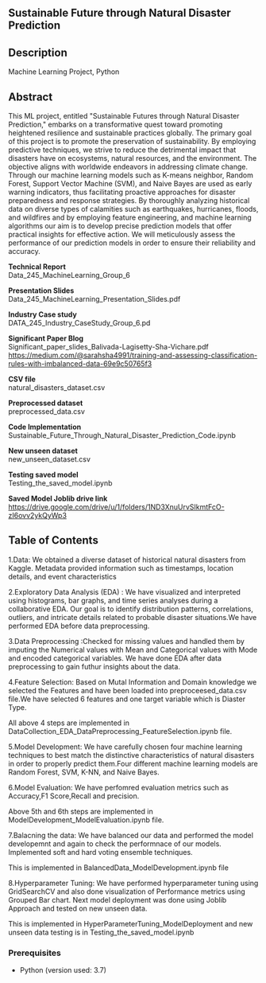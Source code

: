 ## Sustainable Future through Natural Disaster Prediction

## Description
Machine Learning Project, Python

## Abstract
This ML project, entitled "Sustainable Futures through Natural Disaster Prediction," embarks on a transformative quest toward promoting heightened resilience and sustainable practices globally. The primary goal of this project is to promote the preservation of sustainability. By employing predictive techniques, we strive to reduce the detrimental impact that disasters have on ecosystems, natural resources, and the environment. The objective aligns with worldwide endeavors in addressing climate change. Through our machine learning models such as K-means neighbor, Random Forest, Support Vector Machine (SVM), and Naive Bayes are used as early warning indicators, thus facilitating proactive approaches for disaster preparedness and response strategies. By thoroughly analyzing historical data on diverse types of calamities such as earthquakes, hurricanes, floods, and wildfires and by employing feature engineering, and machine learning algorithms our aim is to develop precise prediction models that offer practical insights for effective action. We will meticulously assess the performance of our prediction models in order to ensure their reliability and accuracy.

**Technical Report**<br>
Data_245_MachineLearning_Group_6

**Presentation Slides**<bR>
Data_245_MachineLearning_Presentation_Slides.pdf

**Industry Case study**<br>
DATA_245_Industry_CaseStudy_Group_6.pd

**Significant Paper Blog**<br>
Significant_paper_slides_Balivada-Lagisetty-Sha-Vichare.pdf https://medium.com/@sarahsha4991/training-and-assessing-classification-rules-with-imbalanced-data-69e9c50765f3

**CSV file**<br>
natural_disasters_dataset.csv

**Preprocessed dataset**<br>
preprocessed_data.csv

**Code Implementation**<br>
Sustainable_Future_Through_Natural_Disaster_Prediction_Code.ipynb

**New unseen dataset**<br>
new_unseen_dataset.csv

**Testing saved model**<Br>
Testing_the_saved_model.ipynb

**Saved Model Joblib drive link**<br>
https://drive.google.com/drive/u/1/folders/1ND3XnuUrvSIkmtFcO-zI6ovv2ykQyWp3

## Table of Contents

1.Data: We obtained a diverse dataset of historical natural disasters from Kaggle. Metadata provided information such as timestamps, location details, and event characteristics

2.Exploratory Data Analysis (EDA) : We have visualized and interpreted using histograms, bar graphs, and time series analyses during a collaborative EDA. Our goal is to identify distribution patterns, correlations, outliers, and intricate details related to probable disaster situations.We have performed EDA before data preprocessing.

3.Data Preprocessing :Checked for missing values and handled them by imputing the  Numerical values with Mean and Categorical values with Mode and encoded categorical variables. We have done EDA after data preprocessing to gain futhur insights about the data. 

4.Feature Selection: Based on Mutal Information and Domain knowledge we selected the Features and have been loaded into preproceesed_data.csv file.We have selected 6 features and one target variable which is Diaster Type.

All above 4 steps are implemented in DataCollection_EDA_DataPreprocessing_FeatureSelection.ipynb file.

5.Model Development: We have carefully chosen four machine learning techniques to best match the distinctive characteristics of natural disasters in order to properly predict them.Four different machine learning models are Random Forest, SVM, K-NN, and Naive Bayes.

6.Model Evaluation: We have perfomred evaluation metrics such as Accuracy,F1 Score,Recall and precision. 

Above 5th and 6th steps are implemented in ModelDevelopment_ModelEvaluation.ipynb file.

7.Balacning the data: We have balanced our data and performed the model developemnt and again to check the performnace of our models. Implemented soft and hard voting ensemble techniques.

This is implemented in BalancedData_ModelDevelopment.ipynb file

8.Hyperparameter Tuning: We have performed hyperparameter tuning using GridSearchCV and also done visualization of Performance metrics using Grouped Bar chart. Next model deployment was done using Joblib Approach and tested on new unseen data. 

This is implemented in HyperParameterTuning_ModelDeployment and new unseen data testing is in Testing_the_saved_model.ipynb


### Prerequisites
- Python (version used: 3.7)

